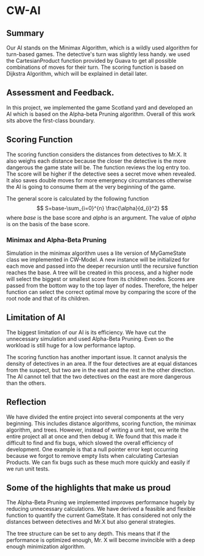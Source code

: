 # CW-AI

## Summary

Our AI stands on the Minimax Algorithm, which is a wildly used algorithm for turn-based games. The detective's turn was slightly less handy. we used the CartesianProduct function provided by Guava to get all possible combinations of moves for their turn. The scoring function is based on Dijkstra Algorithm, which will be explained in detail later.

## Assessment and Feedback.
In this project, we implemented the game Scotland yard and developed an AI which is based on the Alpha-beta Pruning algorithm. Overall of this work sits above the first-class boundary.

## Scoring Function

The scoring function considers the distances from detectives to Mr.X. It also weighs each distance because the closer the detective is the more dangerous the game state will be. The function reviews the log entry too. The score will be higher if the detective sees a secret move when revealed. It also saves double moves for more emergency circumstances otherwise the AI is going to consume them at the very beginning of the game.

The general score is calculated by the following function
$$
S=base-\sum_{i=0}^{n} \frac{\alpha}{d_{i}^2}
$$
where *base* is the base score and *alpha* is an argument. The value of *alpha* is on the basis of the base score.  

### Minimax and Alpha-Beta Pruning
Simulation in the minimax algorithm uses a lite version of MyGameState class we implemented in CW-Model. A new instance will be initialized for each move and passed into the deeper recursion until the recursive function reaches the base. A tree will be created in this process, and a higher node will select the biggest or smallest score from its children nodes. Scores are passed from the bottom way to the top layer of nodes. Therefore, the helper function can select the correct optimal move by comparing the score of the root node and that of its children.

## Limitation of AI

The biggest limitation of our AI is its efficiency. We have cut the unnecessary simulation and  used Alpha-Beta Pruning. Even so the workload is still huge for a low performance laptop. 

The scoring function has another important issue. It cannot analysis the density of detectives in an area. If the four detectives are at equal distances from the suspect, but two are in the east and the rest in the other direction. The AI cannot tell that the two detectives on the east are more dangerous than the others.

## Reflection

We have divided the entire project into several components at the very beginning. This includes distance algorithms, scoring function, the minimax algorithm, and trees. However, instead of writing a unit test, we write the entire project all at once and then debug it. We found that this made it difficult to find and fix bugs, which slowed the overall efficiency of development. One example is that a null pointer error kept occurring because we forgot to remove empty lists when calculating Cartesian Products. 
We can fix bugs such as these much more quickly and easily if we run unit tests.

## Some of the highlights that make us proud

The Alpha-Beta Pruning we implemented improves performance hugely by reducing unnecessary calculations. We have derived a feasible and flexible function to quantify the current GameState. It has considered not only the distances between detectives and Mr.X but also general strategies.

The tree structure can be set to any depth. This means that if the performance is optimized enough, Mr. X will become invincible with a deep enough minimization algorithm.

